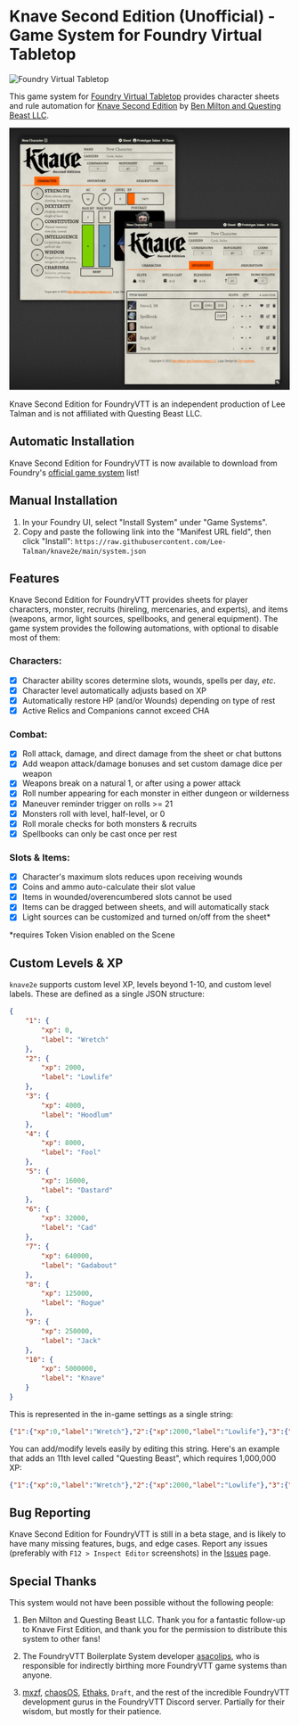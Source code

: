 # Knave Second Edition (Unofficial) - Game System for Foundry Virtual Tabletop
![Foundry Virtual Tabletop](https://img.shields.io/badge/foundry-v12-green)

This game system for [Foundry Virtual Tabletop](https://foundryvtt.com/) provides character sheets and rule automation for [Knave Second Edition](https://www.kickstarter.com/projects/questingbeast/knave-rpg-second-edition) by [Ben Milton and Questing Beast LLC](https://questingbeast.substack.com/). 

![Sheet Screenshot](./assets/sheet-screenshot.png)

Knave Second Edition for FoundryVTT is an independent production of Lee Talman and is not affiliated with Questing Beast LLC. 

## Automatic Installation
Knave Second Edition for FoundryVTT is now available to download from Foundry's [official game system](https://foundryvtt.com/packages/knave2e) list!

## Manual Installation
1. In your Foundry UI, select "Install System" under "Game Systems".
2. Copy and paste the following link into the "Manifest URL field", then click "Install":
`https://raw.githubusercontent.com/Lee-Talman/knave2e/main/system.json`


## Features
Knave Second Edition for FoundryVTT provides sheets for player characters, monster, recruits (hireling, mercenaries, and experts), and items (weapons, armor, light sources, spellbooks, and general equipment). The game system provides the following automations, with optional to disable most of them:

### Characters:
- [x] Character ability scores determine slots, wounds, spells per day, *etc*.
- [x] Character level automatically adjusts based on XP
- [x] Automatically restore HP (and/or Wounds) depending on type of rest
- [x] Active Relics and Companions cannot exceed CHA

### Combat:
- [x] Roll attack, damage, and direct damage from the sheet or chat buttons
- [x] Add weapon attack/damage bonuses and set custom damage dice per weapon
- [x] Weapons break on a natural 1, or after using a power attack
- [x] Roll number appearing for each monster in either dungeon or wilderness
- [x] Maneuver reminder trigger on rolls >= 21
- [x] Monsters roll with level, half-level, or 0
- [x] Roll morale checks for both monsters & recruits
- [x] Spellbooks can only be cast once per rest

### Slots & Items:
- [x] Character's maximum slots reduces upon receiving wounds
- [x] Coins and ammo auto-calculate their slot value 
- [x] Items in wounded/overencumbered slots cannot be used
- [x] Items can be dragged between sheets, and will automatically stack
- [x] Light sources can be customized and turned on/off from the sheet*

*requires Token Vision enabled on the Scene

## Custom Levels & XP
`knave2e` supports custom level XP, levels beyond 1-10, and custom level labels. These are defined as a single JSON structure:

```json
{
    "1": {
        "xp": 0,
        "label": "Wretch"
    },
    "2": {
        "xp": 2000,
        "label": "Lowlife"
    },
    "3": {
        "xp": 4000,
        "label": "Hoodlum"
    },
    "4": {
        "xp": 8000,
        "label": "Fool"
    },
    "5": {
        "xp": 16000,
        "label": "Dastard"
    },
    "6": {
        "xp": 32000,
        "label": "Cad"
    },
    "7": {
        "xp": 640000,
        "label": "Gadabout"
    },
    "8": {
        "xp": 125000,
        "label": "Rogue"
    },
    "9": {
        "xp": 250000,
        "label": "Jack"
    },
    "10": {
        "xp": 5000000,
        "label": "Knave"
    }
}
```

This is represented in the in-game settings as a single string:

```json
{"1":{"xp":0,"label":"Wretch"},"2":{"xp":2000,"label":"Lowlife"},"3":{"xp":4000,"label":"Hoodlum"},"4":{"xp":8000,"label":"Fool"},"5":{"xp":16000,"label":"Dastard"},"6":{"xp":32000,"label":"Cad"},"7":{"xp":64000,"label":"Gadabout"},"8":{"xp":125000,"label":"Rogue"},"9":{"xp":250000,"label":"Jack"},"10":{"xp":500000,"label":"Knave"}}
```

You can add/modify levels easily by editing this string. Here's an example that adds an 11th level called "Questing Beast", which requires 1,000,000 XP:

```json
{"1":{"xp":0,"label":"Wretch"},"2":{"xp":2000,"label":"Lowlife"},"3":{"xp":4000,"label":"Hoodlum"},"4":{"xp":8000,"label":"Fool"},"5":{"xp":16000,"label":"Dastard"},"6":{"xp":32000,"label":"Cad"},"7":{"xp":64000,"label":"Gadabout"},"8":{"xp":125000,"label":"Rogue"},"9":{"xp":250000,"label":"Jack"},"10":{"xp":500000,"label":"Knave"},"11":{"xp":1000000,"label":"Questing Beast"}}
```

## Bug Reporting
Knave Second Edition for FoundryVTT is still in a beta stage, and is likely to have many missing features, bugs, and edge cases. Report any issues (preferably with `F12 > Inspect Editor` screenshots) in the [Issues](https://github.com/Lee-Talman/knave2e/issues) page.

## Special Thanks
This system would not have been possible without the following people:
1. Ben Milton and Questing Beast LLC. Thank you for a fantastic follow-up to Knave First Edition, and thank you for the permission to distribute this system to other fans!

2. The FoundryVTT Boilerplate System developer [asacolips](https://github.com/asacolips), who is responsible for indirectly birthing more FoundryVTT game systems than anyone.

3. [mxzf](https://gitlab.com/mxzf), [chaosOS](https://github.com/JPMeehan), [Ethaks](https://github.com/Ethaks), `Draft`, and the rest of the incredible FoundryVTT development gurus in the FoundryVTT Discord server. Partially for their wisdom, but mostly for their patience.


